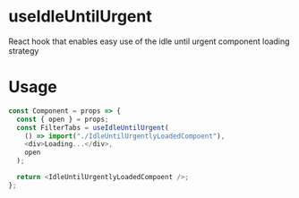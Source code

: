 # useIdleUntilUrgent

React hook that enables easy use of the idle until urgent component loading strategy

# Usage

```javascript
const Component = props => {
  const { open } = props;
  const FilterTabs = useIdleUntilUrgent(
    () => import("./IdleUntilUrgentlyLoadedCompoent"),
    <div>Loading...</div>,
    open
  );

  return <IdleUntilUrgentlyLoadedCompoent />;
};
```
